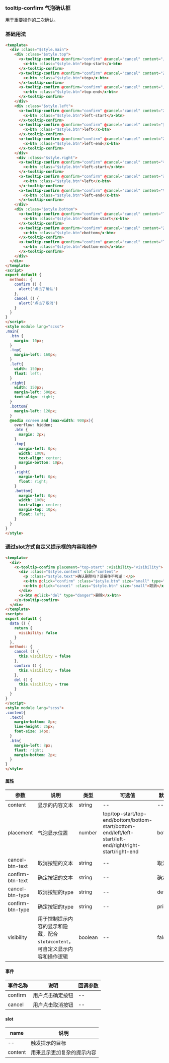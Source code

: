### tooltip-confirm 气泡确认框
用于重要操作的二次确认。

### 基础用法
``` html
<template>
  <div :class="$style.main">
    <div :class="$style.top">
      <x-tooltip-confirm @confirm="confirm" @cancel="cancel" content="上左对齐位置 placement=top-start" placement="top-start">
        <x-btn :class="$style.btn">top-start</x-btn>
      </x-tooltip-confirm>
      <x-tooltip-confirm @confirm="confirm" @cancel="cancel" content="正上方位置 placement=top" placement="top">
        <x-btn :class="$style.btn">top</x-btn>
      </x-tooltip-confirm>
      <x-tooltip-confirm @confirm="confirm" @cancel="cancel" content="上右对齐位置 placement=top-end" placement="top-end">
        <x-btn :class="$style.btn">top-end</x-btn>
      </x-tooltip-confirm>
    </div>
    <div :class="$style.left">
      <x-tooltip-confirm @confirm="confirm" @cancel="cancel" content="左上对齐位置placement=left-start" placement="left-start">
        <x-btn :class="$style.btn">left-start</x-btn>
      </x-tooltip-confirm>
      <x-tooltip-confirm @confirm="confirm" @cancel="cancel" content="正左方位置placement=left" placement="left">
        <x-btn :class="$style.btn">left</x-btn>
      </x-tooltip-confirm>
      <x-tooltip-confirm @confirm="confirm" @cancel="cancel" content="左下对齐位置placement=left-end" placement="left-end">
        <x-btn :class="$style.btn">left-end</x-btn>
      </x-tooltip-confirm>
    </div>
     <div :class="$style.right">
      <x-tooltip-confirm @confirm="confirm" @cancel="cancel" content="右上对齐位置placement=right-start" placement="right-start">
        <x-btn :class="$style.btn">left-start</x-btn>
      </x-tooltip-confirm>
      <x-tooltip-confirm @confirm="confirm" @cancel="cancel" content="正右方位置placement=right" placement="right">
        <x-btn :class="$style.btn">left</x-btn>
      </x-tooltip-confirm>
      <x-tooltip-confirm @confirm="confirm" @cancel="cancel" content="右下对齐位置placement=right-end" placement="right-end">
        <x-btn :class="$style.btn">left-end</x-btn>
      </x-tooltip-confirm>
    </div>
    <div :class="$style.bottom">
      <x-tooltip-confirm @confirm="confirm" @cancel="cancel" content="下左对齐位置 placement=bottom-start" placement="bottom-start">
        <x-btn :class="$style.btn">bottom-start</x-btn>
      </x-tooltip-confirm>
      <x-tooltip-confirm @confirm="confirm" @cancel="cancel" content="正下方位置 placement=bottom" placement="bottom">
        <x-btn :class="$style.btn">bottom</x-btn>
      </x-tooltip-confirm>
      <x-tooltip-confirm @confirm="confirm" @cancel="cancel" content="下右对齐位置 placement=bottom-end" placement="bottom-end">
        <x-btn :class="$style.btn">bottom-end</x-btn>
      </x-tooltip-confirm>
    </div>
  </div>
</template>
<script>
export default {
  methods: {
    confirm () {
      alert('点击了确认')
    },
    cancel () {
      alert('点击了取消')
    }
  }
}
</script>
<style module lang="scss">
.main{
  .btn {
    margin: 10px;
  }
  .top{
    margin-left: 160px; 
  }
  .left{
    width: 150px;
    float: left;
  }
  .right{
    width: 150px;
    margin-left: 500px; 
    text-align: right;
  }
  .bottom{
    margin-left: 120px; 
  }
  @media screen and (max-width: 900px){
    overflow: hidden;
    .btn {
      margin: 2px;
    }
    .top{
      margin-left: 0px;
      width: 100%;
      text-align: center;
      margin-bottom: 10px;
    }
    .right{
      margin-left: 0px;
      float: right;
    }
    .bottom{
      margin-left: 0px;
      width: 100%;
      text-align: center;
      margin-top: 10px;
      float: left;
    }
  }
}
</style>
```

### 通过slot方式自定义提示框的内容和操作
``` html
<template>
  <div>
    <x-tooltip-confirm placement="top-start" :visibility="visibility">
      <div :class="$style.content" slot="content">
        <p :class="$style.text">确认删除吗？该操作不可逆！</p>
        <x-btn @click="confirm" :class="$style.btn" size="small" type="danger">删除</x-btn>
        <x-btn @click="cancel" :class="$style.btn" size="small">取消</x-btn>
      </div>
      <x-btn @click="del" type="danger">删除</x-btn>
    </x-tooltip-confirm>
  </div>
</template>
<script>
export default {
  data () {
    return {
      visibility: false
    }
  },
  methods: {
    cancel () {
      this.visibility = false
    },
    confirm () {
      this.visibility = false
    },
    del () {
      this.visibility = true
    }
  }
}
</script>
<style module lang="scss">
.content{
  .text{
    margin-bottom: 8px;
    line-height: 25px;
    font-size: 14px;
  }
  .btn{
    margin-left: 8px;
    float: right;
    margin-bottom: 2px;
  }
}
</style>
```

#### 属性
| 参数      | 说明    | 类型      | 可选值       | 默认值   |
|---------- |-------- |---------- |-------------  |-------- |
| content  | 显示的内容文本 | string  |   -- |    --     |
| placement  | 气泡显示位置 |  number  |  top/top-start/top-end/bottom/bottom-start/bottom-end/left/left-start/left-end/right/right-start/right-end |    bottom     |
| cancel-btn-text  | 取消按钮的文本 | string  |   -- |    取消     |
| confirm-btn-text  | 确定按钮的文本 | string  |   -- |    确定     |
| cancel-btn-type  | 取消按钮的type | string  |   -- |    default     |
| confirm-btn-type  | 确定按钮的type | string  |   -- |    primary     |
| visibility  |  用于控制提示内容的显示和隐藏，配合`slot#content`，可自定义显示内容和操作逻辑 | boolean  |    --     |  false     |

#### 事件
| 事件名称      | 说明    | 回调参数  |
|---------- |-------- |---------- |
| confirm | 用户点击确定按钮 | --  |
| cancel | 用户点击取消按钮 | --  |

#### slot
| name      | 说明    |
|---------- |-------- |
| --  | 触发提示的目标 |
| content  | 用来显示更加复杂的提示内容 |